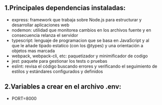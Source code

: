 ## 1.Principales dependencias instaladas:
- express: framework que trabaja sobre Node.js para estructurar y desarrollar aplicaciones web
- nodemon: utilidad que monitorea cambios en los archivos fuente y en consecuencia relanza el servidor
- typescript: lenguaje de programacion que se basa en JavaScript y al que le añade tipado estatico (con los @types) y una orientación a objetos mas marcada
- webpack, webpack-cli, etc: paquetizador y minimificador de codigo
- jest: paquete para gestionar los tests o pruebas
- eslint: revisa el código buscando errores y verificando el seguimiento de estilos y estándares configurados y definidos

## 2.Variables a  crear en el archivo .env:
- PORT=8000